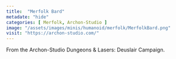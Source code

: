 ```yaml
---
title:  "Merfolk Bard"
metadate: "hide"
categories: [ Merfolk, Archon-Studio ]
image: "/assets/images/minis/humanoid/merfolk/MerfolkBard.png"
visit: "https://archon-studio.com/"
---
```

From the Archon-Studio Dungeons & Lasers: Deuslair Campaign.
